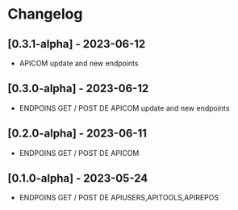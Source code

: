 # Changelog

## [0.3.1-alpha] - 2023-06-12
-  APICOM update and new endpoints
## [0.3.0-alpha] - 2023-06-12
- ENDPOINS GET / POST DE APICOM update and new endpoints
## [0.2.0-alpha] - 2023-06-11
- ENDPOINS GET / POST DE APICOM
## [0.1.0-alpha] - 2023-05-24
- ENDPOINS GET / POST DE APIUSERS,APITOOLS,APIREPOS

